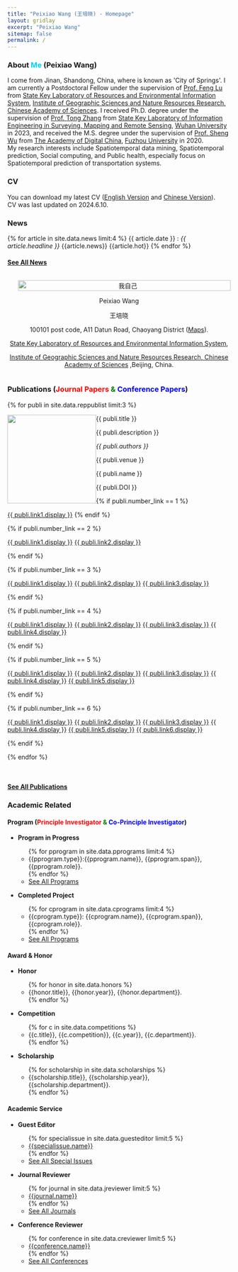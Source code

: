 ```yaml
---
title: "Peixiao Wang (王培晓) - Homepage"
layout: gridlay
excerpt: "Peixiao Wang"
sitemap: false
permalink: /
---
```


<!-- <div id="top"></div> -->
<div class="container-fluid">
<div class="row">
<div class="col-sm-8">

### **About <font color="#00d1ff">Me</font> (Peixiao Wang)**
I come from Jinan, Shandong, China, where is known as 'City of Springs'. 
I am currently a Postdoctoral Fellow under the supervision of <a href="http://www.igsnrr.cas.cn/sourcedb_igsnrr_cas/zw/dsjs/bssds/dtxydlxx/200906/t20090626_1842363.html" target="_blank">Prof. Feng Lu</a> from <a href="http://www.lreis.ac.cn/" target="_blank">State Key Laboratory of Resources and Environmental Information System</a>, <a href="http://www.igsnrr.ac.cn/" target="_blank">Institute of Geographic Sciences and Nature Resources Research, Chinese Academy of Sciences</a>.
I received Ph.D. degree under the supervision of <a href="http://www.lmars.whu.edu.cn/prof_web/zhangtong/index.html" target="_blank">Prof. Tong Zhang</a> from <a href="http://liesmars.whu.edu.cn/" target="_blank">State Key Laboratory of Information Engineering in Surveying, Mapping and Remote Sensing</a>, <a href="https://www.whu.edu.cn/" target="_blank">Wuhan University</a> in 2023, 
and received the M.S. degree under the supervision of <a href="http://adcfj.cn/sirc/door/team/TeacherList/Detail?personId=422" target="_blank">Prof. Sheng Wu</a> from <a href="https://adc.fzu.edu.cn/" target="_blank">The Academy of Digital China</a>, <a href="https://www.fzu.edu.cn/" target="_blank">Fuzhou University</a> in 2020.
<br>
My research interests include Spatiotemporal data mining, Spatiotemporal prediction, Social computing, and Public health, especially focus on Spatiotemporal prediction of transportation systems.
<br>

### **CV**
You can download my latest CV (<a href="https://giserwang.github.io/papers/resume/Peixiao Wang's CV.pdf" target="_blank">English Version</a> and <a href="https://giserwang.github.io/papers/resume/王培晓的简历.pdf" target="_blank">Chinese Version</a>).<br>
CV was last updated on 2024.6.10. <br>



### **News** 
{% for article in site.data.news limit:4 %}
{{ article.date }} :
<em>{{ article.headline }}</em>
{{article.news}}
{{article.hot}}
{% endfor %}

#### <a href="{{ site.url }}{{ site.baseurl }}/allnews" class="btn-xs btn-success">See All News</a>


</div>

<div class="col-sm-4" style="display:table-cell; vertical-align:middle; text-align:center">

  <ul style="overflow: hidden">
  <a href ="{{ site.url }}{{ site.baseurl }}/experience"> <img src="{{ site.url }}{{ site.baseurl }}/images/pages/adminRX.jpg" class="img-responsive" width="100%" alt="我自己"/></a>
  </ul>

  <!-- <br clear="all" /> -->

  Peixiao Wang<br> 
  
  王培晓<br> 
  
  100101 post code, A11 Datun Road, Chaoyang District (<a href="https://j.map.baidu.com/95/6bK">Maps</a>).<br>
  
  <a href="http://www.lreis.ac.cn/" target="_blank">State Key Laboratory of Resources and Environmental Information System</a>, 
  
  <a href="http://www.igsnrr.ac.cn/" target="_blank">Institute of Geographic Sciences and Nature Resources Research, Chinese Academy of Sciences</a>
  ,Beijing, China. <br> 
  
  <script type="text/javascript" id="clustrmaps" src="//cdn.clustrmaps.com/map_v2.js?cl=ffffff&w=a&t=tt&d=LApw56d6sOaj2ITovU21uzUMrlCCVzPAna_WqNKoZPk"></script>
</div>

</div>
</div>

<div class="col-sm-12">

### **Publications (<font color="red">Journal Papers</font> <font color="green">&</font> <font color="blue">Conference Papers</font>)**

<!-- #### * means corresponding authors -->

{% for publi in site.data.reppublist limit:3 %}

<div class="col-sm-11 clearfix">
 <div class="well">
 <pubtit>{{ publi.title }}</pubtit>

 <img src="{{ site.url }}{{ site.baseurl }}/images/pubpic/{{ publi.image }}" class="img-responsive" width="200px" style="float: left" />

 <p>{{ publi.description }}</p>

 <p><em>{{ publi.authors }}</em></p>

 <p>{{ publi.venue }}</p>
 
 <p>{{ publi.name }}</p>
 
 <p>{{ publi.DOI }}</p>

 {% if publi.number_link == 1 %}
 <p><a href="{{ publi.link1.url }}" target="_blank" class="btn btn-default">{{ publi.link1.display }}</a>
 {% endif %}
 
 {% if publi.number_link == 2 %}
 <p><a href="{{ publi.link1.url }}" target="_blank" class="btn btn-default">{{ publi.link1.display }}</a>
 <a href="{{ publi.link2.url }}" target="_blank" class="btn btn-primary">{{ publi.link2.display }}</a></p>
 {% endif %}
 
 {% if publi.number_link == 3 %}
 <p><a href="{{ publi.link1.url }}" target="_blank" class="btn btn-default">{{ publi.link1.display }}</a>
 <a href="{{ publi.link2.url }}" target="_blank" class="btn btn-primary">{{ publi.link2.display }}</a>
 <a href="{{ publi.link3.url }}" target="_blank" class="btn btn-danger">{{ publi.link3.display }}</a></p>
 {% endif %}
 
 {% if publi.number_link == 4 %}
 <p><a href="{{ publi.link1.url }}" target="_blank" class="btn btn-default">{{ publi.link1.display }}</a>
 <a href="{{ publi.link2.url }}" target="_blank" class="btn btn-primary">{{ publi.link2.display }}</a>
 <a href="{{ publi.link3.url }}" target="_blank" class="btn btn-success">{{ publi.link3.display }}</a>
 <a href="{{ publi.link4.url }}" target="_blank" class="btn btn-info">{{ publi.link4.display }}</a></p>
 {% endif %}
 
 {% if publi.number_link == 5 %}
 <p><a href="{{ publi.link1.url }}" target="_blank" class="btn btn-default">{{ publi.link1.display }}</a>
 <a href="{{ publi.link2.url }}" target="_blank" class="btn btn-primary">{{ publi.link2.display }}</a>
 <a href="{{ publi.link3.url }}" target="_blank" class="btn btn-success">{{ publi.link3.display }}</a>
 <a href="{{ publi.link4.url }}" target="_blank" class="btn btn-info">{{ publi.link4.display }}</a>
 <a href="{{ publi.link5.url }}" target="_blank" class="btn btn-warning">{{ publi.link5.display }}</a></p>
 {% endif %}
 
 {% if publi.number_link == 6 %}
 <p><a href="{{ publi.link1.url }}" target="_blank" class="btn btn-default">{{ publi.link1.display }}</a>
 <a href="{{ publi.link2.url }}" target="_blank" class="btn btn-primary">{{ publi.link2.display }}</a>
 <a href="{{ publi.link3.url }}" target="_blank" class="btn btn-success">{{ publi.link3.display }}</a>
 <a href="{{ publi.link4.url }}" target="_blank" class="btn btn-info">{{ publi.link4.display }}</a>
 <a href="{{ publi.link5.url }}" target="_blank" class="btn btn-warning">{{ publi.link5.display }}</a>
 <a href="{{ publi.link6.url }}" target="_blank" class="btn btn-danger">{{ publi.link6.display }}</a></p>
 {% endif %}

 </div>
</div>

{% endfor %}

<br clear="all"/>

#### <a href="{{ site.url }}{{ site.baseurl }}/publicationsandpatents" class="btn-xs btn-success">See All Publications</a>

<!-- #### <a href="#top" class="btn-xs btn-primary">Go Back to Top</a> -->

### **Academic Related**

#### **Program (<font color="red">Principle Investigator</font> <font color="green">&</font> <font color="blue">Co-Principle Investigator</font>)**

<ul>
    <li><strong>Program in Progress</strong></li>
	<ul>
	{% for pprogram in site.data.pprograms limit:4 %}
		<li> {{pprogram.type}}:{{pprogram.name}}, {{pprogram.span}}, {{pprogram.role}}.</li>
	{% endfor %}
		<li> <a href="{{ site.url }}{{ site.baseurl }}/programsandhonors" class="btn-xs btn-success">See All Programs</a> </li>
	</ul>
</ul>

<ul>
    <li><strong>Completed Project</strong></li>
	<ul>
    {% for cprogram  in site.data.cprograms limit:4 %}
		<li> {{cprogram.type}}: {{cprogram.name}}, {{cprogram.span}}, {{cprogram.role}}.</li>
	{% endfor %}
		<li> <a href="{{ site.url }}{{ site.baseurl }}/programsandhonors" class="btn-xs btn-success">See All Programs</a> </li>
	</ul>
</ul>


#### **Award & Honor**

<ul>
    <li><strong>Honor</strong></li>
	<ul>
	{% for honor in site.data.honors %}
		<li> {{honor.title}}, {{honor.year}}, {{honor.department}}. </li>
	{% endfor %}
	</ul>
</ul>

<ul>
    <li><strong>Competition</strong></li>
	<ul>
	{% for c in site.data.competitions %}
		<li> {{c.title}}, {{c.competition}}, {{c.year}}, {{c.department}}. </li>
	{% endfor %}
	</ul>
</ul>

<ul>
    <li><strong>Scholarship</strong></li>
	<ul>
	{% for scholarship in site.data.scholarships %}
		<li> {{scholarship.title}}, {{scholarship.year}}, {{scholarship.department}}. </li>
	{% endfor %}
	</ul>
</ul>

#### **Academic Service**
<ul>
    <li><strong>Guest Editor</strong></li>
	<ul>
	{% for specialissue in site.data.guesteditor limit:5 %}
		<li> <a href="{{specialissue.siurl}}" target="_blank" >{{specialissue.name}}</a> </li>
	{% endfor %}
	    <li> <a href="{{ site.url }}{{ site.baseurl }}/service" class="btn-xs btn-success">See All Special Issues</a> </li>
	</ul>
</ul>

<ul>
    <li><strong>Journal Reviewer</strong></li>
	<ul>
	{% for journal  in site.data.jreviewer limit:5 %}
		<li> <a href="{{journal.url}}" target="_blank" >{{journal.name}}</a> </li>
	{% endfor %}
	    <li> <a href="{{ site.url }}{{ site.baseurl }}/service" class="btn-xs btn-success">See All Journals</a> </li>
	</ul>
</ul>


<ul>
    <li><strong>Conference Reviewer</strong></li>
	<ul>
	{% for conference  in site.data.creviewer limit:5 %}
		<li> <a href="{{conference.url}}" target="_blank" >{{conference.name}}</a> </li>
	{% endfor %}
	    <li> <a href="{{ site.url }}{{ site.baseurl }}/service" class="btn-xs btn-success">See All Conferences</a> </li>
	</ul>
</ul>




